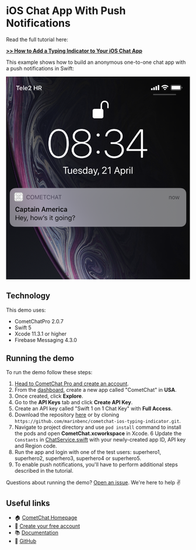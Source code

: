 # iOS Chat App With Push Notifications

Read the full tutorial here:

[**>> How to Add a Typing Indicator to Your iOS Chat App**](TODO)

This example shows how to build an anonymous one-to-one chat app with a push notifications in Swift:

![](screenshots/push-notifications.PNG)

## Technology

This demo uses:

* CometChatPro 2.0.7
* Swift 5
* Xcode 11.3.1 or higher
* Firebase Messaging 4.3.0

## Running the demo

To run the demo follow these steps:

1. [Head to CometChat Pro and create an account](https://cometchat.com/pro?utm_source=github&utm_medium=example-code-readme).
2. From the [dashboard](https://app.cometchat.com/?utm_source=github&utm_medium=example-code-readme), create a new app called "CometChat" in **USA**.
3. Once created, click **Explore**.
4. Go to the **API Keys** tab and click **Create API Key**.
5. Create an API key called "Swift 1 on 1 Chat Key" with **Full Access**.
4. Download the repository [here](https://github.com/marinbenc/cometchat-ios-typing-indicator/archive/master.zip) or by cloning `https://github.com/marinbenc/cometchat-ios-typing-indicator.git`.
5. Navigate to project directory and use `pod install` command to install the pods and open **CometChat.xcworkspace** in Xcode.
6 Update the `Constants` in [ChatService.swift](https://github.com/marinbenc/cometchat-ios-typing-indicator/blob/master/CometChat/CometChat/Model/ChatService.swift) with your newly-created app ID, API key and Region code.
7. Run the app and login with one of the test users: superhero1, superhero2, superhero3, superhero4 or superhero5.
8. To enable push notifications, you'll have to perform additional steps described in the tutorial.

Questions about running the demo? [Open an issue](https://github.com/cometchat-pro-tutorials/TODO/issues). We're here to help ✌️


## Useful links

- 🏠 [CometChat Homepage](https://cometchat.com/pro?utm_source=github&utm_medium=example-code-readme)
- 🚀 [Create your free account](https://app.cometchat.com?utm_source=github&utm_medium=example-code-readme)
- 📚 [Documentation](https://prodocs.cometchat.com/docs?utm_source=github&utm_medium=example-code-readme)
- 👾 [GitHub](https://github.com/CometChat-Pro)

